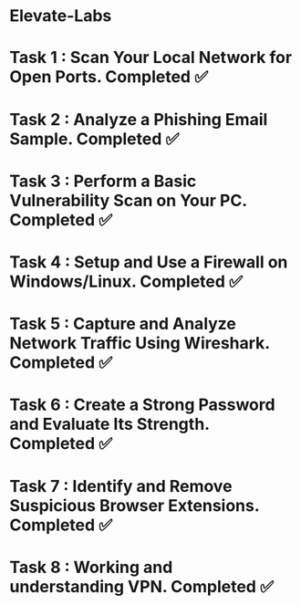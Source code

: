 # Elevate-Labs
# Task 1 : Scan Your Local Network for Open Ports. Completed ✅
# Task 2 : Analyze a Phishing Email Sample. Completed ✅
# Task 3 : Perform a Basic Vulnerability Scan on Your PC. Completed ✅
# Task 4 : Setup and Use a Firewall on Windows/Linux. Completed ✅
# Task 5 : Capture and Analyze Network Traffic Using Wireshark. Completed ✅
# Task 6 : Create a Strong Password and Evaluate Its Strength. Completed ✅
# Task 7 : Identify and Remove Suspicious Browser Extensions. Completed ✅
# Task 8 : Working and understanding VPN. Completed ✅